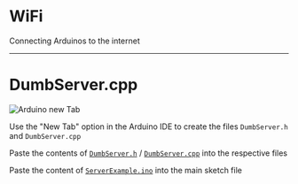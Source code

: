 <!--

                  Copyright (C)  2017  Leonard Göhrs.
   Permission is granted to copy, distribute and/or modify this document
    under the terms of the GNU Free Documentation License, Version 1.3
     or any later version published by the Free Software Foundation;
  with no Invariant Sections, no Front-Cover Texts, and no Back-Cover Texts.
      A copy of the license is included in the file "LICENSE-FDL.txt".

-->

WiFi
====

Connecting Arduinos to the internet

---

DumbServer.cpp
==============

![Arduino new Tab](images/22_arduino_new_tab.png)

Use the "New Tab" option in the Arduino IDE to create
the files `DumbServer.h` and `DumbServer.cpp`

Paste the contents of [`DumbServer.h`][code_dumb_server_h] /
[`DumbServer.cpp`][code_dumb_server_cpp] into the respective
files

Paste the content of [`ServerExample.ino`][code_server_example]
into the main sketch file

[code_dumb_server_h]: examples/22_dumb_server.h
[code_dumb_server_cpp]: examples/22_dumb_server.cpp
[code_server_example]: examples/22_server_example.ino
